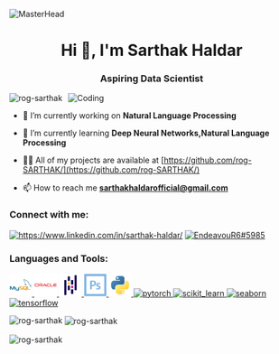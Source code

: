 ![MasterHead](https://dagshub.com/Vasanthengineer4949/J.A.R.V.I.S/raw/188ef84e5857e100609adeb04c588b219ef1cf2e/jarvis/jarvis3.gif)
<h1 align="center">Hi 👋, I'm Sarthak Haldar</h1>
<h3 align="center">Aspiring Data Scientist</h3>
<img align="right" alt="Coding" width="400" src="https://cdn.pixabay.com/photo/2020/08/08/02/56/hacker-5471975_960_720.png">

<p align="left"> <img src="https://komarev.com/ghpvc/?username=rog-sarthak&label=Profile%20views&color=0e75b6&style=flat" alt="rog-sarthak" /> </p>

- 🔭 I’m currently working on **Natural Language Processing**

- 🌱 I’m currently learning **Deep Neural Networks,Natural Language Processing**

- 👨‍💻 All of my projects are available at [https://github.com/rog-SARTHAK/](https://github.com/rog-SARTHAK/)

- 📫 How to reach me **sarthakhaldarofficial@gmail.com**

<h3 align="left">Connect with me:</h3>
<p align="left">
<a href="https://linkedin.com/in/sarthak-haldar/" target="blank"><img align="center" src="https://raw.githubusercontent.com/rahuldkjain/github-profile-readme-generator/master/src/images/icons/Social/linked-in-alt.svg" alt="https://www.linkedin.com/in/sarthak-haldar/" height="30" width="40" /></a>
<a href="https://discord.gg/EndeavouR6#5985" target="blank"><img align="center" src="https://raw.githubusercontent.com/rahuldkjain/github-profile-readme-generator/master/src/images/icons/Social/discord.svg" alt="EndeavouR6#5985" height="30" width="40" /></a>
</p>

<h3 align="left">Languages and Tools:</h3>
<p align="left"> <a href="https://www.mysql.com/" target="_blank" rel="noreferrer"> <img src="https://raw.githubusercontent.com/devicons/devicon/master/icons/mysql/mysql-original-wordmark.svg" alt="mysql" width="40" height="40"/> </a> <a href="https://www.oracle.com/" target="_blank" rel="noreferrer"> <img src="https://raw.githubusercontent.com/devicons/devicon/master/icons/oracle/oracle-original.svg" alt="oracle" width="40" height="40"/> </a> <a href="https://pandas.pydata.org/" target="_blank" rel="noreferrer"> <img src="https://raw.githubusercontent.com/devicons/devicon/2ae2a900d2f041da66e950e4d48052658d850630/icons/pandas/pandas-original.svg" alt="pandas" width="40" height="40"/> </a> <a href="https://www.photoshop.com/en" target="_blank" rel="noreferrer"> <img src="https://raw.githubusercontent.com/devicons/devicon/master/icons/photoshop/photoshop-line.svg" alt="photoshop" width="40" height="40"/> </a> <a href="https://www.python.org" target="_blank" rel="noreferrer"> <img src="https://raw.githubusercontent.com/devicons/devicon/master/icons/python/python-original.svg" alt="python" width="40" height="40"/> </a> <a href="https://pytorch.org/" target="_blank" rel="noreferrer"> <img src="https://www.vectorlogo.zone/logos/pytorch/pytorch-icon.svg" alt="pytorch" width="40" height="40"/> </a> <a href="https://scikit-learn.org/" target="_blank" rel="noreferrer"> <img src="https://upload.wikimedia.org/wikipedia/commons/0/05/Scikit_learn_logo_small.svg" alt="scikit_learn" width="40" height="40"/> </a> <a href="https://seaborn.pydata.org/" target="_blank" rel="noreferrer"> <img src="https://seaborn.pydata.org/_images/logo-mark-lightbg.svg" alt="seaborn" width="40" height="40"/> </a> <a href="https://www.tensorflow.org" target="_blank" rel="noreferrer"> <img src="https://www.vectorlogo.zone/logos/tensorflow/tensorflow-icon.svg" alt="tensorflow" width="40" height="40"/> </a> </p>

<p><img align="left" src="https://github-readme-stats.vercel.app/api/top-langs?username=rog-sarthak&show_icons=true&locale=en&layout=compact" alt="rog-sarthak" /></p>

<p>&nbsp;<img align="center" src="https://github-readme-stats.vercel.app/api?username=rog-sarthak&show_icons=true&locale=en" alt="rog-sarthak" /></p>

<p><img align="center" src="https://github-readme-streak-stats.herokuapp.com/?user=rog-sarthak&" alt="rog-sarthak" /></p>

